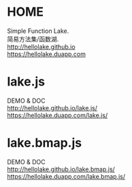 # HOME
Simple Function Lake. <br>
简易方法集/函数湖. <br>
http://hellolake.github.io <br>
https://hellolake.duapp.com

# lake.js

DEMO & DOC <br>
http://hellolake.github.io/lake.js/ <br>
https://hellolake.duapp.com/lake.js/

# lake.bmap.js

DEMO & DOC <br>
http://hellolake.github.io/lake.bmap.js/ <br>
https://hellolake.duapp.com/lake.bmap.js/
